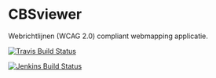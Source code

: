 # CBSviewer

Webrichtlijnen (WCAG 2.0) compliant webmapping applicatie.

[![Travis Build Status](https://secure.travis-ci.org/MinELenI/CBSviewer.png)](http://travis-ci.org/MinELenI/CBSviewer)

[![Jenkins Build Status](http://gisdemo.agro.nl/jenkins/job/CBS-viewer/badge/icon)](http://gisdemo.agro.nl/jenkins/job/CBS-viewer/)
